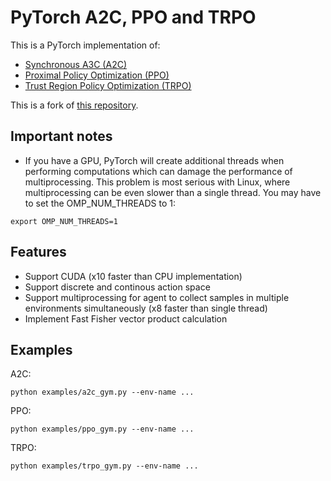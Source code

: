 # PyTorch A2C, PPO and TRPO

This is a PyTorch implementation of:

- [Synchronous A3C (A2C)](https://arxiv.org/pdf/1602.01783.pdf)
- [Proximal Policy Optimization (PPO)](https://arxiv.org/pdf/1707.06347.pdf)
- [Trust Region Policy Optimization (TRPO)](https://arxiv.org/pdf/1502.05477.pdf)

This is a fork of [this repository](https://github.com/Khrylx/PyTorch-RL).

## Important notes

- If you have a GPU, PyTorch will create additional threads when performing computations which can damage the performance of multiprocessing. This problem is most serious with Linux, where multiprocessing can be even slower than a single thread. You may have to set the OMP_NUM_THREADS to 1:
```
export OMP_NUM_THREADS=1
```

## Features

- Support CUDA (x10 faster than CPU implementation)
- Support discrete and continous action space
- Support multiprocessing for agent to collect samples in multiple environments simultaneously (x8 faster than single thread)
- Implement Fast Fisher vector product calculation

## Examples

A2C:

```
python examples/a2c_gym.py --env-name ...
```

PPO:

```
python examples/ppo_gym.py --env-name ...
```

TRPO:

```
python examples/trpo_gym.py --env-name ...
```